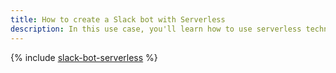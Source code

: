 ```yaml
---
title: How to create a Slack bot with Serverless
description: In this use case, you'll learn how to use serverless technologies to create a Slack bot that will run commands in a chat and respond to user messages.
---
```


{% include [slack-bot-serverless](../../_tutorials/serverless/slack-bot-serverless.md) %}
